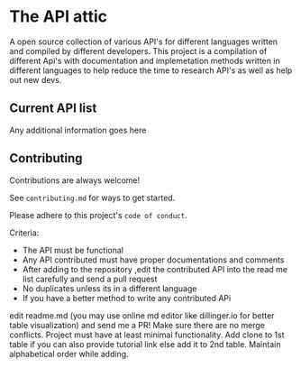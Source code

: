 
# The API attic
A open source collection of various API's for different languages  written and compiled by different developers.
This project is a compilation of different Api's with documentation and implemetation methods written in different languages to help reduce the time to research API's as well as help out new devs.


## Current API list

Any additional information goes here


## Contributing

Contributions are always welcome!

See `contributing.md` for ways to get started.

Please adhere to this project's `code of conduct`.

Criteria:


  * The API must be functional 
  * Any API contributed must have proper documentations and comments
  * After adding to the repository ,edit the contributed API into the read me list carefully and send a pull request 
  * No duplicates unless its in a different language
  * If you have a better method to write any contributed APi


edit readme.md (you may use online md editor like dillinger.io for better table visualization) and send me a PR!
 Make sure there are no merge conflicts.
Project must have at least minimal functionality.
Add clone to 1st table if you can also provide tutorial link else add it to 2nd table. Maintain alphabetical order while adding.
